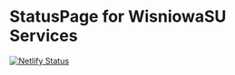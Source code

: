 # StatusPage for WisniowaSU Services

[![Netlify Status](https://api.netlify.com/api/v1/badges/3ccca4a9-e4e2-416f-8467-044fa25c9f8b/deploy-status)](https://app.netlify.com/sites/wisniowastatus/deploys)
